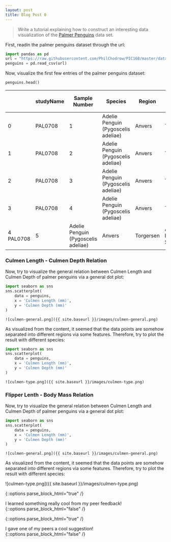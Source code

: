 ```yaml
---
layout: post
title: Blog Post 0
---
```


> Write a tutorial explaining how to construct an interesting data visualization of the [Palmer Penguins](https://github.com/allisonhorst/palmerpenguins) data set. 

First, readin the palmer penguins dataset through the url:

```python
import pandas as pd
url = "https://raw.githubusercontent.com/PhilChodrow/PIC16B/master/datasets/palmer_penguins.csv"
penguins = pd.read_csv(url)
```

Now, visualize the first few entries of the palmer penguins dataset:

```python
penguins.head()
```

|   | studyName | Sample Number | Species | Region | Island | Stage | Individual ID | Clutch Completion | Date Egg | Culmen Length (mm) | Culmen Depth (mm) | Flipper Length (mm) | Body Mass g) | Sex | Delta 15 N (o/oo) | Delta 13 C (o/oo) | Comments |
| - | --------- | ------------- | ------- | ------ | ------ | ----- | ------------- | ----------------- | -------- | ------------------ | ----------------- | ------------------- | ------------- | --- | ----------------- | ----------------- | -------- |
| 0 | PAL0708 | 1	| Adelie Penguin (Pygoscelis adeliae)	| Anvers	| Torgersen	| Adult, 1 Egg Stage	| N1A1	| Yes	| 11/11/07	| 39.1	| 18.7	| 181.0	| 3750.0	| MALE	| NaN	| NaN	| Not enough blood for isotopes.| 
| 1	| PAL0708	| 2	| Adelie Penguin (Pygoscelis adeliae)	| Anvers	| Torgersen	| Adult, 1 Egg Stage	| N1A2	| Yes	| 11/11/07	| 39.5	| 17.4	| 186.0	| 3800.0	| FEMALE	| 8.94956	| -24.69454	| NaN| 
| 2	| PAL0708	| 3	| Adelie Penguin (Pygoscelis adeliae)	| Anvers	| Torgersen	| Adult, 1 Egg Stage	| N2A1	| Yes	| 11/16/07	| 40.3	| 18.0	| 195.0	| 3250.0	| FEMALE	| 8.36821	| -25.33302	| NaN| 
| 3	| PAL0708	| 4	| Adelie Penguin (Pygoscelis adeliae)	| Anvers	| Torgersen	| Adult, 1 Egg Stage	| N2A2	| Yes	| 11/16/07	| NaN	| NaN	| NaN	| NaN	| NaN	| NaN	| NaN	| Adult not sampled.| 
| 4	PAL0708	| 5	| Adelie Penguin (Pygoscelis adeliae)	| Anvers	| Torgersen	| Adult, 1 Egg Stage	| N3A1	| Yes	| 11/16/07	| 36.7	| 19.3	| 193.0	| 3450.0	| FEMALE	| 8.76651	| -25.32426	| NaN| 


### Culmen Length - Culmen Depth Relation


Now, try to visualize the general relation between Culmen Length and Culmen Depth of palmer penguins via a general dot plot:

```python
import seaborn as sns
sns.scatterplot(
    data = penguins,
    x = 'Culmen Length (mm)',
    y = 'Culmen Depth (mm)'
)
```

```![culmen-general.png]({{ site.baseurl }}/images/culmen-general.png)```

As visualized from the content, it seemed that the data points are somehow separated into different regions via some features. Therefore, try to plot the result with different species:

```python
import seaborn as sns
sns.scatterplot(
    data = penguins,
    x = 'Culmen Length (mm)',
    y = 'Culmen Depth (mm)'
)
```

```![culmen-type.png]({{ site.baseurl }}/images/culmen-type.png)```




### Flipper Lenth - Body Mass Relation

Now, try to visualize the general relation between Culmen Length and Culmen Depth of palmer penguins via a general dot plot:

```python
import seaborn as sns
sns.scatterplot(
    data = penguins,
    x = 'Culmen Length (mm)',
    y = 'Culmen Depth (mm)'
)
```

```![culmen-general.png]({{ site.baseurl }}/images/culmen-general.png)```


As visualized from the content, it seemed that the data points are somehow separated into different regions via some features. Therefore, try to plot the result with different species:



![culmen-type.png]({{ site.baseurl }}/images/culmen-type.png)





{::options parse_block_html="true" /}
<div class="got-help">
I learned something really cool from my peer feedback! 
</div>
{::options parse_block_html="false" /}

{::options parse_block_html="true" /}
<div class="gave-help">
I gave one of my peers a cool suggestion! 
</div>
{::options parse_block_html="false" /}
